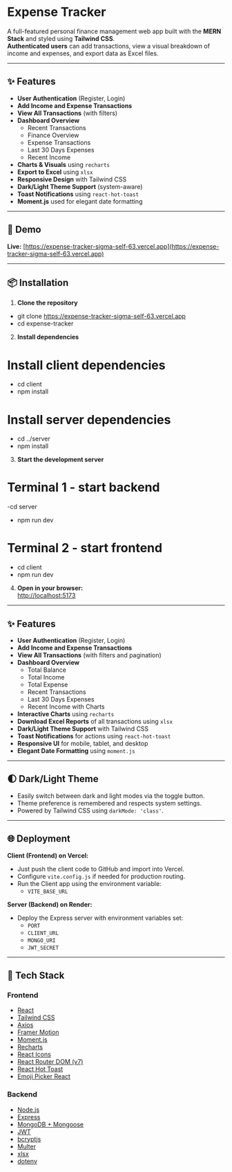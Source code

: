 # Expense Tracker

A full-featured personal finance management web app built with the **MERN Stack** and styled using **Tailwind CSS**.  
**Authenticated users** can add transactions, view a visual breakdown of income and expenses, and export data as Excel files.

---

## ✨ Features

- **User Authentication** (Register, Login)
- **Add Income and Expense Transactions**
- **View All Transactions** (with filters)
- **Dashboard Overview**
  - Recent Transactions
  - Finance Overview
  - Expense Transactions
  - Last 30 Days Expenses
  - Recent Income
- **Charts & Visuals** using `recharts`
- **Export to Excel** using `xlsx`
- **Responsive Design** with Tailwind CSS
- **Dark/Light Theme Support** (system-aware)
- **Toast Notifications** using `react-hot-toast`
- **Moment.js** used for elegant date formatting

---

## 🚀 Demo

**Live:** [https://expense-tracker-sigma-self-63.vercel.app](https://expense-tracker-sigma-self-63.vercel.app)

---

## 📦 Installation

1. **Clone the repository**
- git clone https://expense-tracker-sigma-self-63.vercel.app
- cd expense-tracker

2. **Install dependencies**
# Install client dependencies
- cd client
- npm install

# Install server dependencies
- cd ../server
- npm install

3. **Start the development server**
# Terminal 1 - start backend
-cd server
- npm run dev

# Terminal 2 - start frontend
- cd client
- npm run dev

4. **Open in your browser:**  
[http://localhost:5173](http://localhost:5173)

---

## ✨ Features

- **User Authentication** (Register, Login)
- **Add Income and Expense Transactions**
- **View All Transactions** (with filters and pagination)
- **Dashboard Overview**
  - Total Balance
  - Total Income
  - Total Expense
  - Recent Transactions
  - Last 30 Days Expenses
  - Recent Income with Charts
- **Interactive Charts** using `recharts`
- **Download Excel Reports** of all transactions using `xlsx`
- **Dark/Light Theme Support** with Tailwind CSS
- **Toast Notifications** for actions using `react-hot-toast`
- **Responsive UI** for mobile, tablet, and desktop
- **Elegant Date Formatting** using `moment.js`

---

## 🌓 Dark/Light Theme

- Easily switch between dark and light modes via the toggle button.
- Theme preference is remembered and respects system settings.
- Powered by Tailwind CSS using `darkMode: 'class'`.

---

## 🌐 Deployment

**Client (Frontend) on Vercel:**  
- Just push the client code to GitHub and import into Vercel.  
- Configure `vite.config.js` if needed for production routing.
- Run the Client app using the environment variable:
  - `VITE_BASE_URL`

**Server (Backend) on Render:**  
- Deploy the Express server with environment variables set:
  - `PORT`
  - `CLIENT_URL`
  - `MONGO_URI`
  - `JWT_SECRET`

---

## 🧩 Tech Stack

### Frontend

- [React](https://react.dev/)
- [Tailwind CSS](https://tailwindcss.com/)
- [Axios](https://axios-http.com/)
- [Framer Motion](https://www.framer.com/motion/)
- [Moment.js](https://momentjs.com/)
- [Recharts](https://recharts.org/en-US/)
- [React Icons](https://react-icons.github.io/react-icons/)
- [React Router DOM (v7)](https://reactrouter.com/en/main)
- [React Hot Toast](https://react-hot-toast.com/)
- [Emoji Picker React](https://github.com/ealush/emoji-picker-react)

### Backend

- [Node.js](https://nodejs.org/)
- [Express](https://expressjs.com/)
- [MongoDB + Mongoose](https://mongoosejs.com/)
- [JWT](https://github.com/auth0/node-jsonwebtoken)
- [bcryptjs](https://github.com/dcodeIO/bcrypt.js/)
- [Multer](https://github.com/expressjs/multer)
- [xlsx](https://github.com/SheetJS/sheetjs)
- [dotenv](https://github.com/motdotla/dotenv)
